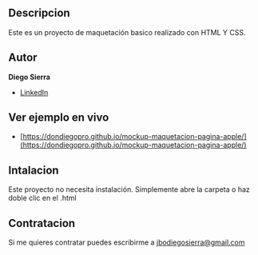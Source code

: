 ## Descripcion

Este es un proyecto de maquetación basico realizado con HTML Y CSS.

## Autor

**Diego Sierra**

* [LinkedIn](www.linkedin.com/in/dondiegopro)

## Ver ejemplo en vivo

* [https://dondiegopro.github.io/mockup-maquetacion-pagina-apple/](https://dondiegopro.github.io/mockup-maquetacion-pagina-apple/)

## Intalacion
Este proyecto no necesita instalación. Simplemente abre la carpeta o haz doble clic en el .html

## Contratacion
Si me quieres contratar puedes escribirme a jbodiegosierra@gmail.com

